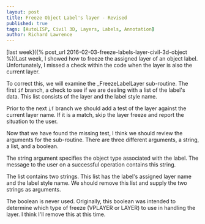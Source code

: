```yaml
---
layout: post
title: Freeze Object Label's layer - Revised
published: true
tags: [AutoLISP, Civil 3D, Layers, Labels, Annotation]
author: Richard Lawrence
---
```

[last week]({% post_url 2016-02-03-freeze-labels-layer-civil-3d-object %})Last week, I showed how to freeze the assigned layer of an object label.  Unfortunately, I missed a check within the code when the layer is also the current layer.

To correct this, we will examine the _FreezeLabelLayer sub-routine.  The first <code>if</code> branch, a check to see if we are dealing with a list of the label's data.  This list consists of the layer and the label style name.

Prior to the next <code>if</code> branch we should add a test of the layer against the current layer name. If it is a match, skip the layer freeze and report the situation to the user.

Now that we have found the missing test, I think we should review the arguments for the sub-routine.  There are three different arguments, a string, a list, and a boolean.

The string argument specifies the object type associated with the label.   The message to the user on a successful operation contains this string. 

The list contains two strings.  This list has the label's assigned layer name and the label style name.  We should remove this list and supply the two strings as arguments.

The boolean is never used. Originally, this boolean was intended to determine which type of freeze (VPLAYER or LAYER) to use in handling the layer.  I think I'll remove this at this time.